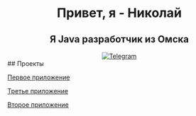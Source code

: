 <div id="header" align="center"> 
    <h1>Привет, я - Николай
    <h2>Я Java разработчик из Омска
</div> 

<div id="socials" align="center">
    <a href="https://t.me/ReturnCra5h">
        <img src="https://img.icons8.com/?size=10&id=63306&format=png&color=000000" alt="Telegram"/>
    </a>
</div>
## Проекты 

[Первое приложение](https://github.com/Cra5h23/java-explore-with-me)

[Третье приложение](https://github.com/Cra5h23/java-filmorate)

[Второе приложение](https://github.com/Cra5h23/java-shareit)
<!--
**Cra5h23/Cra5h23** is a ✨ _special_ ✨ repository because its `README.md` (this file) appears on your GitHub profile.

Here are some ideas to get you started:

- 🔭 I’m currently working on ...
- 🌱 I’m currently learning ...
- 👯 I’m looking to collaborate on ...
- 🤔 I’m looking for help with ...
- 💬 Ask me about ...
- 📫 How to reach me: ...
- 😄 Pronouns: ...
- ⚡ Fun fact: ...
-->
